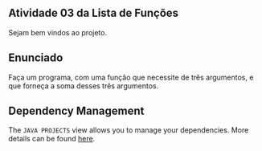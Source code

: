 ## Atividade 03 da Lista de Funções

Sejam bem vindos ao projeto.

## Enunciado

Faça um programa, com uma função que necessite de três argumentos, e que forneça a soma desses três argumentos.

## Dependency Management

The `JAVA PROJECTS` view allows you to manage your dependencies. More details can be found [here](https://github.com/microsoft/vscode-java-dependency#manage-dependencies).
